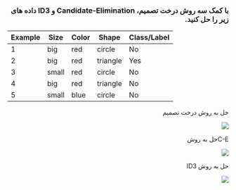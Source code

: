 <div dir="rtl">
  
 ### با کمک سه روش درخت تصمیم،  Candidate-Elimination و ID3 داده های زیر را حل کنید.
  </div>
  
| Example | Size  | Color | Shape    | Class/Label |
|---------|-------|-------|----------|-------------|
| 1       | big   | red   | circle   | No          |
| 2       | big   | red   | triangle | Yes         |
| 3       | small | red   | circle   | No          |
| 4       | big   | red   | triangle | No          |
| 5       | small | blue  | circle   | No          |
  <div dir="rtl">
  حل به روش درخت تصمیم  
  
 ![](https://github.com/semnan-university-ai/machine-learning-class/blob/main/excersiecs/alimotavally/Tamrin14/d-t.jpg)
  <br/>
  
  C-Eحل به روش 
  
  ![](https://github.com/semnan-university-ai/machine-learning-class/blob/main/excersiecs/alimotavally/Tamrin14/c-e.jpg)
  <br/> 
  
  حل به روش ID3
  
  ![](https://github.com/semnan-university-ai/machine-learning-class/blob/main/excersiecs/alimotavally/Tamrin14/ID3.jpg)
  <br/>
  
  
  
  </div>
